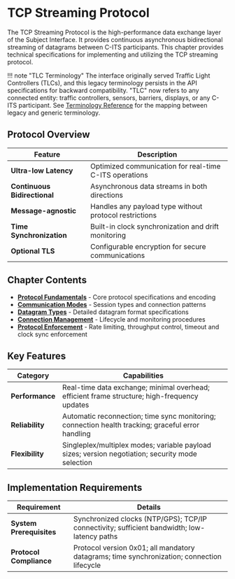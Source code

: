 # TCP Streaming Protocol

The TCP Streaming Protocol is the high-performance data exchange layer of the Subject Interface. It provides continuous asynchronous bidirectional streaming of datagrams between C-ITS participants. This chapter provides technical specifications for implementing and utilizing the TCP streaming protocol.

!!! note "TLC Terminology"
    The interface originally served Traffic Light Controllers (TLCs), and this legacy terminology persists in the API specifications for backward compatibility. "TLC" now refers to any connected entity: traffic controllers, sensors, barriers, displays, or any C-ITS participant. See [Terminology Reference](appendix/evolution-terminology.md) for the mapping between legacy and generic terminology.

## Protocol Overview

| Feature | Description |
|---------|-------------|
| **Ultra-low Latency** | Optimized communication for real-time C-ITS operations |
| **Continuous Bidirectional** | Asynchronous data streams in both directions |
| **Message-agnostic** | Handles any payload type without protocol restrictions |
| **Time Synchronization** | Built-in clock synchronization and drift monitoring |
| **Optional TLS** | Configurable encryption for secure communications |

## Chapter Contents

- **[Protocol Fundamentals](protocol-fundamentals.md)** - Core protocol specifications and encoding
- **[Communication Modes](communication-modes.md)** - Session types and connection patterns
- **[Datagram Types](datagram-types.md)** - Detailed datagram format specifications
- **[Connection Management](connection-management.md)** - Lifecycle and monitoring procedures
- **[Protocol Enforcement](protocol-enforcement.md)** - Rate limiting, throughput control, timeout and clock sync enforcement

## Key Features

| Category | Capabilities |
|----------|-------------|
| **Performance** | Real-time data exchange; minimal overhead; efficient frame structure; high-frequency updates |
| **Reliability** | Automatic reconnection; time sync monitoring; connection health tracking; graceful error handling |
| **Flexibility** | Singleplex/multiplex modes; variable payload sizes; version negotiation; security mode selection |

## Implementation Requirements

| Requirement | Details |
|-------------|---------|
| **System Prerequisites** | Synchronized clocks (NTP/GPS); TCP/IP connectivity; sufficient bandwidth; low-latency paths |
| **Protocol Compliance** | Protocol version 0x01; all mandatory datagrams; time synchronization; connection lifecycle |